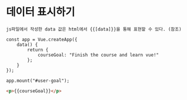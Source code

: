# 데이터 표시하기

```
js파일에서 작성한 data 값은 html에서 {{[data]}}을 통해 표현할 수 있다. (참조)
```


```javasciprt
const app = Vue.createApp({
    data() {
        return {
            courseGoal: "Finish the course and learn vue!"
        };
    }
});

app.mount("#user-goal");
```

```html
<p>{{courseGoal}}</p>
```



